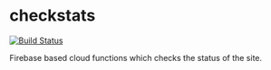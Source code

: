 # checkstats

[![Build Status](https://travis-ci.org/sitestatus/checkstats.svg?branch=master)](https://travis-ci.org/sitestatus/checkstats)

Firebase based cloud functions which checks the status of the site.
